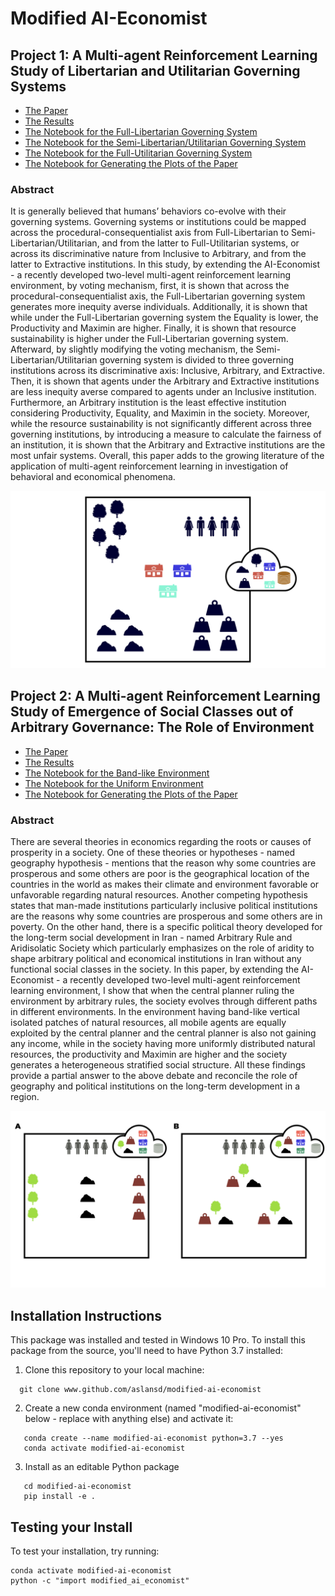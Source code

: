 # Modified AI-Economist

## Project 1: A Multi-agent Reinforcement Learning Study of Libertarian and Utilitarian Governing Systems

- [The Paper](https://drive.google.com/file/d/1Wob_XwMJ7cINA0jjFU1ylIo5w3o57thH/view?usp=share_link)
- [The Results](https://github.com/aslansd/modified-ai-economist/tree/main/tutorials/Results%20(Project%201))
- [The Notebook for the Full-Libertarian Governing System](https://github.com/aslansd/modified-ai-economist/blob/main/tutorials/a_multi-agent_reinforcement_learning_study_of_libertarian_and_utilitarian_governing_systems_RLlib_FullLibertarian.ipynb)
- [The Notebook for the Semi-Libertarian/Utilitarian Governing System](https://github.com/aslansd/modified-ai-economist/blob/main/tutorials/a_multi-agent_reinforcement_learning_study_of_libertarian_and_utilitarian_governing_systems_RLlib_SemiLibertarianUtilitarian.ipynb)
- [The Notebook for the Full-Utilitarian Governing System](https://github.com/aslansd/modified-ai-economist/blob/main/tutorials/a_multi-agent_reinforcement_learning_study_of_libertarian_and_utilitarian_governing_systems_RLlib_FullUtilitarian.ipynb)
- [The Notebook for Generating the Plots of the Paper](https://github.com/aslansd/modified-ai-economist/blob/main/tutorials/a_multi-agent_reinforcement_learning_study_of_libertarian_and_utilitarian_governing_systems_Plotting.ipynb)

### Abstract
It is generally believed that humans’ behaviors co-evolve with their governing systems. Governing systems or institutions could be mapped across the procedural-consequentialist axis from Full-Libertarian to Semi-Libertarian/Utilitarian, and from the latter to Full-Utilitarian systems, or across its discriminative nature from Inclusive to Arbitrary, and from the latter to Extractive institutions. In this study, by extending the AI-Economist - a recently developed two-level multi-agent reinforcement learning environment, by voting mechanism, first, it is shown that across the procedural-consequentialist axis, the Full-Libertarian governing system generates more inequity averse individuals. Additionally, it is shown that while under the Full-Libertarian governing system the Equality is lower, the Productivity and Maximin are higher. Finally, it is shown that resource sustainability is higher under the Full-Libertarian governing system. Afterward, by slightly modifying the voting mechanism, the Semi-Libertarian/Utilitarian governing system is divided to three governing institutions across its discriminative axis: Inclusive, Arbitrary, and Extractive. Then, it is shown that agents under the Arbitrary and Extractive institutions are less inequity averse compared to agents under an Inclusive institution. Furthermore, an Arbitrary institution is the least effective institution considering Productivity, Equality, and Maximin in the society. Moreover, while the resource sustainability is not significantly different across three governing institutions, by introducing a measure to calculate the fairness of an institution, it is shown that the Arbitrary and Extractive institutions are the most unfair systems. Overall, this
paper adds to the growing literature of the application of multi-agent reinforcement learning in investigation of behavioral and economical phenomena.

<p align="center">
  <img width="800" src="figs/Slide_1.jpeg" />
</p>

## Project 2: A Multi-agent Reinforcement Learning Study of Emergence of Social Classes out of Arbitrary Governance: The Role of Environment

- [The Paper](https://drive.google.com/file/d/1va5gMq39Of3mky0ZJa7jyW6ymrOXMRjD/view?usp=share_link)
- [The Results](https://github.com/aslansd/modified-ai-economist/tree/main/tutorials/Results%20(Project%202))
- [The Notebook for the Band-like Environment](https://github.com/aslansd/modified-ai-economist/blob/main/tutorials/a_multi-agent_reinforcement_learning_study_of_emergence_of_social_classes_out_of_arbitrary_governance_the_role_of_environment_RLlib_Band.ipynb)
- [The Notebook for the Uniform Environment](https://github.com/aslansd/modified-ai-economist/blob/main/tutorials/a_multi-agent_reinforcement_learning_study_of_emergence_of_social_classes_out_of_arbitrary_governance_the_role_of_environment_RLlib_Uniform.ipynb)
- [The Notebook for Generating the Plots of the Paper](https://github.com/aslansd/modified-ai-economist/blob/main/tutorials/a_multi-agent_reinforcement_learning_study_of_emergence_of_social_classes_out_of_arbitrary_governance_the%20role_of_environment_Plotting.ipynb)

### Abstract
There are several theories in economics regarding the roots or causes of prosperity in a society. One of these theories or hypotheses - named geography hypothesis - mentions that the reason why some countries are prosperous and some others are poor is the geographical location of the countries in the world as makes their climate and environment favorable or unfavorable regarding natural resources. Another competing hypothesis states that man-made institutions particularly inclusive political institutions are the reasons why some countries are prosperous and some others are in poverty. On the other hand, there is a specific political theory developed for the long-term social development in Iran - named Arbitrary Rule and Aridisolatic Society which particularly emphasizes on the role of aridity to shape arbitrary political and economical institutions in Iran without any functional social classes in the society. In this paper, by extending the AI-Economist - a recently developed two-level multi-agent reinforcement learning environment, I show that when the central planner ruling the environment by arbitrary rules, the society evolves through different paths in different environments. In the environment having band-like vertical isolated patches of natural resources, all mobile agents are equally exploited by the central planner and the central planner is also not gaining any income, while in the society having more uniformly distributed natural resources, the productivity and Maximin are higher and the society generates a heterogeneous stratified social structure. All these findings provide a partial answer to the above debate and reconcile the role of geography and political institutions on the long-term development in a region.

<p align="center">
  <img width="800" src="figs/Slide_2.jpeg" />
</p>

## Installation Instructions

This package was installed and tested in Windows 10 Pro. To install this package from the source, you'll need to have Python 3.7 installed:

1. Clone this repository to your local machine:

 ```
   git clone www.github.com/aslansd/modified-ai-economist
 ```

2. Create a new conda environment (named "modified-ai-economist" below - replace with anything else) and activate it:

```pyfunctiontypecomment
   conda create --name modified-ai-economist python=3.7 --yes
   conda activate modified-ai-economist
```

3. Install as an editable Python package

```pyfunctiontypecomment
   cd modified-ai-economist
   pip install -e .
```

## Testing your Install

To test your installation, try running:

```
conda activate modified-ai-economist
python -c "import modified_ai_economist"
```